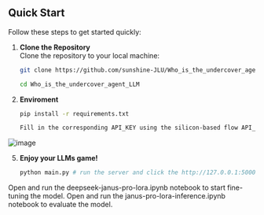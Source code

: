 ## Quick Start

Follow these steps to get started quickly:

1. **Clone the Repository**  
   Clone the repository to your local machine:
   ```bash
   git clone https://github.com/sunshine-JLU/Who_is_the_undercover_agent_LLM.git

   cd Who_is_the_undercover_agent_LLM

   
2. **Enviroment**  
   ```bash
   pip install -r requirements.txt

   Fill in the corresponding API_KEY using the silicon-based flow API_KEY(can be obtained through https://cloud.siliconflow.cn/account/ak)
![image](https://github.com/user-attachments/assets/3ed7bbfb-c33d-4d72-a09e-0c7d170d6a2f)


5. **Enjoy your LLMs game!**
   ```bash
   python main.py # run the server and click the http://127.0.0.1:5000 
   
  Open and run the deepseek-janus-pro-lora.ipynb notebook to start fine-tuning the model.
  Open and run the janus-pro-lora-inference.ipynb notebook to evaluate the model.



 

